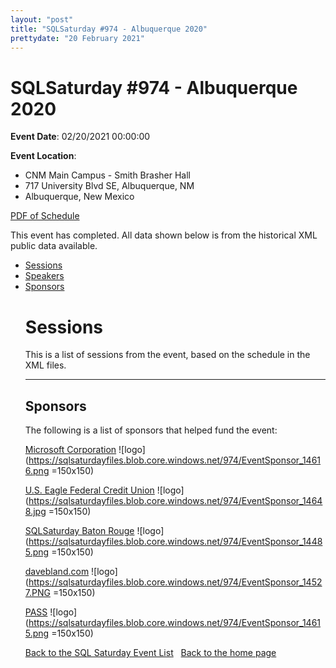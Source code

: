```yaml
---
layout: "post" 
title: "SQLSaturday #974 - Albuquerque 2020" 
prettydate: "20 February 2021" 
---
```

# SQLSaturday #974 - Albuquerque 2020
 
**Event Date**: 02/20/2021 00:00:00
 
**Event Location**:
- CNM Main Campus - Smith Brasher Hall
- 717 University Blvd SE, Albuquerque, NM
- Albuquerque, New Mexico
 
<a href="/PDF/0974.pdf">PDF of Schedule</a>
 
This event has completed. All data shown below is from the historical XML public data available.
<ul>
   <li><a href="#sessions">Sessions</a></li>
   <li><a href="#speakers">Speakers</a></li>
   <li><a href="#sponsors">Sponsors</a></li>
 
 
 
# <a name="sessions"></a>Sessions
This is a list of sessions from the event, based on the schedule in the XML files.
 
----------------------------------------------------------------------------------- 
## <a name="sponsors"></a>Sponsors
The following is a list of sponsors that helped fund the event:
 
[Microsoft Corporation](https://www.microsoft.com/en-us/server-cloud/products/sql-server/)
![logo](https://sqlsaturdayfiles.blob.core.windows.net/974/EventSponsor_14616.png =150x150)
 
[U.S. Eagle Federal Credit Union](https://www.useagle.org/)
![logo](https://sqlsaturdayfiles.blob.core.windows.net/974/EventSponsor_14648.jpg =150x150)
 
[SQLSaturday Baton Rouge](http://www.sqlsatbr.com)
![logo](https://sqlsaturdayfiles.blob.core.windows.net/974/EventSponsor_14485.png =150x150)
 
[davebland.com](http://www.davebland.com)
![logo](https://sqlsaturdayfiles.blob.core.windows.net/974/EventSponsor_14527.PNG =150x150)
 
[PASS](http://www.pass.org)
![logo](https://sqlsaturdayfiles.blob.core.windows.net/974/EventSponsor_14615.png =150x150)
 
[Back to the SQL Saturday Event List](/past.html)
&nbsp;
[Back to the home page](/index.html)
